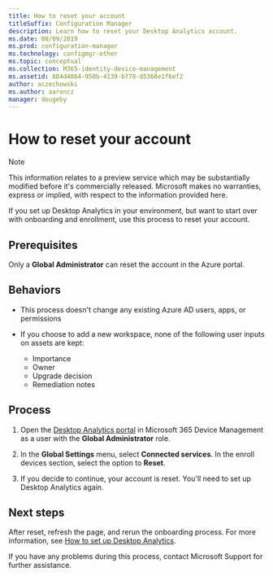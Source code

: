```yaml
---
title: How to reset your account
titleSuffix: Configuration Manager
description: Learn how to reset your Desktop Analytics account.
ms.date: 08/09/2019
ms.prod: configuration-manager
ms.technology: configmgr-other
ms.topic: conceptual
ms.collection: M365-identity-device-management
ms.assetid: 884d4864-950b-4139-b778-d5368e1f6ef2
author: aczechowski
ms.author: aaroncz
manager: dougeby
---
```


# How to reset your account

<!-- 3733897 -->

> [!Note]  
> This information relates to a preview service which may be substantially modified before it's commercially released. Microsoft makes no warranties, express or implied, with respect to the information provided here.  

If you set up Desktop Analytics in your environment, but want to start over with onboarding and enrollment, use this process to reset your account.

## Prerequisites

Only a **Global Administrator** can reset the account in the Azure portal.

## Behaviors

- This process doesn't change any existing Azure AD users, apps, or permissions

- If you choose to add a new workspace, none of the following user inputs on assets are kept:
    - Importance
    - Owner
    - Upgrade decision
    - Remediation notes

## Process

1. Open the [Desktop Analytics portal](https://aka.ms/desktopanalytics) in Microsoft 365 Device Management as a user with the **Global Administrator** role.

1. In the **Global Settings** menu, select **Connected services**. In the enroll devices section, select the option to **Reset**.

1. If you decide to continue, your account is reset. You'll need to set up Desktop Analytics again.

## Next steps

After reset, refresh the page, and rerun the onboarding process. For more information, see [How to set up Desktop Analytics](/sccm/desktop-analytics/set-up).

If you have any problems during this process, contact Microsoft Support for further assistance.
